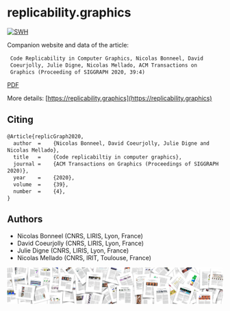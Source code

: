 # replicability.graphics

[![SWH](https://archive.softwareheritage.org/badge/swh:1:dir:b530de7decc22e7ad7cf46fe650ae1919b4bf60b/)](https://archive.softwareheritage.org/swh:1:dir:b530de7decc22e7ad7cf46fe650ae1919b4bf60b/)

Companion website  and data of the article:

     Code Replicability in Computer Graphics, Nicolas Bonneel, David
     Coeurjolly, Julie Digne, Nicolas Mellado, ACM Transactions on
     Graphics (Proceeding of SIGGRAPH 2020, 39:4)

[PDF](replicability.pdf)

More details: [https://replicability.graphics](https://replicability.graphics)

## Citing

```
@Article{replicGraph2020,
  author  =    {Nicolas Bonneel, David Coeurjolly, Julie Digne and Nicolas Mellado},
  title   =    {Code replicabiltiy in computer graphics},
  journal =    {ACM Transactions on Graphics (Proceedings of SIGGRAPH 2020)},
  year    =    {2020},
  volume  =    {39},
  number  =    {4},
}
```

## Authors

* Nicolas Bonneel (CNRS, LIRIS, Lyon, France)
* David Coeurjolly (CNRS, LIRIS, Lyon, France)
* Julie Digne (CNRS, LIRIS, Lyon, France)
* Nicolas Mellado (CNRS, IRIT, Toulouse, France)

![](website-source/images/banner.png)
